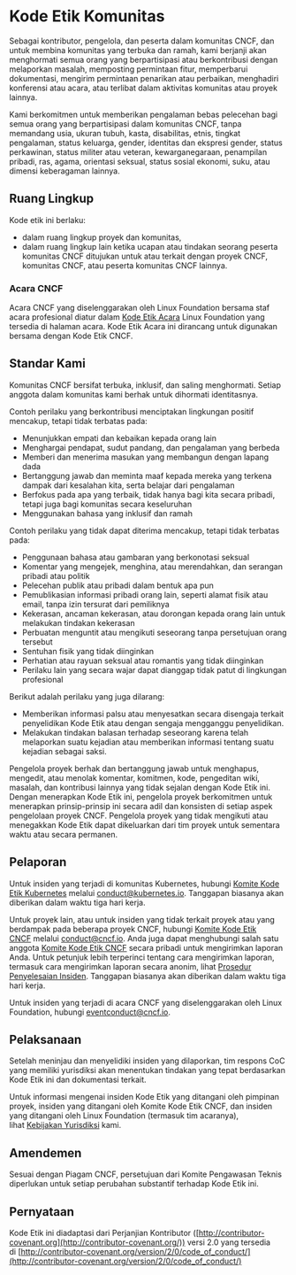 # Kode Etik Komunitas

Sebagai kontributor, pengelola, dan peserta dalam komunitas CNCF, dan untuk membina komunitas yang terbuka dan ramah, kami berjanji akan menghormati semua orang yang berpartisipasi atau berkontribusi dengan melaporkan masalah, memposting permintaan fitur, memperbarui dokumentasi, mengirim permintaan penarikan atau perbaikan, menghadiri konferensi atau acara, atau terlibat dalam aktivitas komunitas atau proyek lainnya.

Kami berkomitmen untuk memberikan pengalaman bebas pelecehan bagi semua orang yang berpartisipasi dalam komunitas CNCF, tanpa memandang usia, ukuran tubuh, kasta, disabilitas, etnis, tingkat pengalaman, status keluarga, gender, identitas dan ekspresi gender, status perkawinan, status militer atau veteran, kewarganegaraan, penampilan pribadi, ras, agama, orientasi seksual, status sosial ekonomi, suku, atau dimensi keberagaman lainnya.

## Ruang Lingkup

Kode etik ini berlaku:
* dalam ruang lingkup proyek dan komunitas,
* dalam ruang lingkup lain ketika ucapan atau tindakan seorang peserta komunitas CNCF ditujukan untuk atau terkait dengan proyek CNCF, komunitas CNCF, atau peserta komunitas CNCF lainnya.

### Acara CNCF

Acara CNCF yang diselenggarakan oleh Linux Foundation bersama staf acara profesional diatur dalam [Kode Etik Acara](https://events.linuxfoundation.org/code-of-conduct/) Linux Foundation yang tersedia di halaman acara. Kode Etik Acara ini dirancang untuk digunakan bersama dengan Kode Etik CNCF.

## Standar Kami

Komunitas CNCF bersifat terbuka, inklusif, dan saling menghormati. Setiap anggota dalam komunitas kami berhak untuk dihormati identitasnya.

Contoh perilaku yang berkontribusi menciptakan lingkungan positif mencakup, tetapi tidak terbatas pada:
* Menunjukkan empati dan kebaikan kepada orang lain
* Menghargai pendapat, sudut pandang, dan pengalaman yang berbeda
* Memberi dan menerima masukan yang membangun dengan lapang dada
* Bertanggung jawab dan meminta maaf kepada mereka yang terkena dampak dari kesalahan kita, serta belajar dari pengalaman
* Berfokus pada apa yang terbaik, tidak hanya bagi kita secara pribadi, tetapi juga bagi komunitas secara keseluruhan
* Menggunakan bahasa yang inklusif dan ramah

Contoh perilaku yang tidak dapat diterima mencakup, tetapi tidak terbatas pada:
* Penggunaan bahasa atau gambaran yang berkonotasi seksual
* Komentar yang mengejek, menghina, atau merendahkan, dan serangan pribadi atau politik
* Pelecehan publik atau pribadi dalam bentuk apa pun
* Pemublikasian informasi pribadi orang lain, seperti alamat fisik atau email, tanpa izin tersurat dari pemiliknya
* Kekerasan, ancaman kekerasan, atau dorongan kepada orang lain untuk melakukan tindakan kekerasan
* Perbuatan menguntit atau mengikuti seseorang tanpa persetujuan orang tersebut
* Sentuhan fisik yang tidak diinginkan
* Perhatian atau rayuan seksual atau romantis yang tidak diinginkan
* Perilaku lain yang secara wajar dapat dianggap tidak patut di lingkungan profesional

Berikut adalah perilaku yang juga dilarang:
* Memberikan informasi palsu atau menyesatkan secara disengaja terkait penyelidikan Kode Etik atau dengan sengaja mengganggu penyelidikan.
* Melakukan tindakan balasan terhadap seseorang karena telah melaporkan suatu kejadian atau memberikan informasi tentang suatu kejadian sebagai saksi.

Pengelola proyek berhak dan bertanggung jawab untuk menghapus, mengedit, atau menolak komentar, komitmen, kode, pengeditan wiki, masalah, dan kontribusi lainnya yang tidak sejalan dengan Kode Etik ini. Dengan menerapkan Kode Etik ini, pengelola proyek berkomitmen untuk menerapkan prinsip-prinsip ini secara adil dan konsisten di setiap aspek pengelolaan proyek CNCF. Pengelola proyek yang tidak mengikuti atau menegakkan Kode Etik dapat dikeluarkan dari tim proyek untuk sementara waktu atau secara permanen.

## Pelaporan

Untuk insiden yang terjadi di komunitas Kubernetes, hubungi [Komite Kode Etik Kubernetes](https://git.k8s.io/community/committee-code-of-conduct) melalui [conduct@kubernetes.io](mailto:conduct@kubernetes.io). Tanggapan biasanya akan diberikan dalam waktu tiga hari kerja.

Untuk proyek lain, atau untuk insiden yang tidak terkait proyek atau yang berdampak pada beberapa proyek CNCF, hubungi [Komite Kode Etik CNCF](https://www.cncf.io/conduct/committee/) melalui [conduct@cncf.io](mailto:conduct@cncf.io). Anda juga dapat menghubungi salah satu anggota [Komite Kode Etik CNCF](https://www.cncf.io/conduct/committee/) secara pribadi untuk mengirimkan laporan Anda. Untuk petunjuk lebih terperinci tentang cara mengirimkan laporan, termasuk cara mengirimkan laporan secara anonim, lihat [Prosedur Penyelesaian Insiden](https://github.com/cncf/foundation/blob/main/code-of-conduct/coc-incident-resolution-procedures.md). Tanggapan biasanya akan diberikan dalam waktu tiga hari kerja.

Untuk insiden yang terjadi di acara CNCF yang diselenggarakan oleh Linux Foundation, hubungi [eventconduct@cncf.io](mailto:eventconduct@cncf.io).

## Pelaksanaan

Setelah meninjau dan menyelidiki insiden yang dilaporkan, tim respons CoC yang memiliki yurisdiksi akan menentukan tindakan yang tepat berdasarkan Kode Etik ini dan dokumentasi terkait.

Untuk informasi mengenai insiden Kode Etik yang ditangani oleh pimpinan proyek, insiden yang ditangani oleh Komite Kode Etik CNCF, dan insiden yang ditangani oleh Linux Foundation (termasuk tim acaranya), lihat [Kebijakan Yurisdiksi](https://github.com/cncf/foundation/blob/main/code-of-conduct/coc-committee-jurisdiction-policy.md) kami.

## Amendemen

Sesuai dengan Piagam CNCF, persetujuan dari Komite Pengawasan Teknis diperlukan untuk setiap perubahan substantif terhadap Kode Etik ini.

## Pernyataan

Kode Etik ini diadaptasi dari Perjanjian Kontributor ([http://contributor-covenant.org](http://contributor-covenant.org/)) versi 2.0 yang tersedia di [http://contributor-covenant.org/version/2/0/code_of_conduct/](http://contributor-covenant.org/version/2/0/code_of_conduct/)
